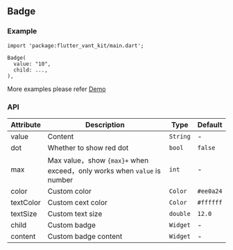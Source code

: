 ## Badge

### Example

```
import 'package:flutter_vant_kit/main.dart';

Badge(
  value: "10",
  child: ...,
),
```

More examples please refer [Demo](https://github.com/benjaken/flutter_vant_kit/blob/master//example/lib/routes/demoBadge.dart)

### API

| Attribute | Description | Type | Default |
| ------------ | ------------ | ------------ | ------------ |
| value | Content | `String` | - |
| dot | Whether to show red dot | `bool` | `false` |
| max | Max value，show `{max}+` when exceed，only works when `value` is number | `int` | - |
| color | Custom color | `Color` | `#ee0a24` |
| textColor | Custom cext color | `Color` | `#ffffff` |
| textSize | Custom text size | `double` | `12.0` |
| child | Custom badge | `Widget` | - |
| content | Custom badge content | `Widget` | - |
